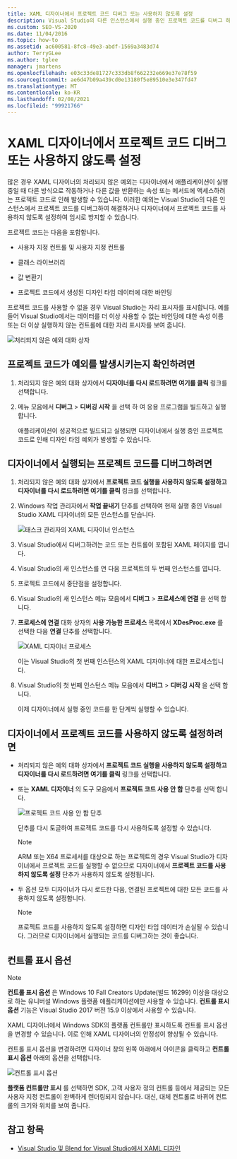 ```yaml
---
title: XAML 디자이너에서 프로젝트 코드 디버그 또는 사용하지 않도록 설정
description: Visual Studio의 다른 인스턴스에서 실행 중인 프로젝트 코드를 디버그 하는 방법을 비롯 하 여 XAML 디자이너에서 프로젝트 코드를 디버그 하거나 사용 하지 않도록 설정 하는 방법에 대해 알아봅니다.
ms.custom: SEO-VS-2020
ms.date: 11/04/2016
ms.topic: how-to
ms.assetid: ac600581-8fc8-49e3-abdf-1569a3483d74
author: TerryGLee
ms.author: tglee
manager: jmartens
ms.openlocfilehash: e03c33de81727c333db8f662232e669e37e78f59
ms.sourcegitcommit: ae6d47b09a439cd0e13180f5e89510e3e347fd47
ms.translationtype: MT
ms.contentlocale: ko-KR
ms.lasthandoff: 02/08/2021
ms.locfileid: "99921766"
---
```

# <a name="debug-or-disable-project-code-in-xaml-designer"></a>XAML 디자이너에서 프로젝트 코드 디버그 또는 사용하지 않도록 설정

많은 경우 XAML 디자이너의 처리되지 않은 예외는 디자이너에서 애플리케이션이 실행 중일 때 다른 방식으로 작동하거나 다른 값을 반환하는 속성 또는 메서드에 액세스하려는 프로젝트 코드로 인해 발생할 수 있습니다. 이러한 예외는 Visual Studio의 다른 인스턴스에서 프로젝트 코드를 디버그하여 해결하거나 디자이너에서 프로젝트 코드를 사용하지 않도록 설정하여 임시로 방지할 수 있습니다.

프로젝트 코드는 다음을 포함합니다.

- 사용자 지정 컨트롤 및 사용자 지정 컨트롤

- 클래스 라이브러리

- 값 변환기

- 프로젝트 코드에서 생성된 디자인 타임 데이터에 대한 바인딩

프로젝트 코드를 사용할 수 없을 경우 Visual Studio는 자리 표시자를 표시합니다. 예를 들어 Visual Studio에서는 데이터를 더 이상 사용할 수 없는 바인딩에 대한 속성 이름 또는 더 이상 실행하지 않는 컨트롤에 대한 자리 표시자를 보여 줍니다.

![처리되지 않은 예외 대화 상자](media/xaml_unhandledexception.png)

## <a name="to-determine-if-project-code-is-causing-an-exception"></a>프로젝트 코드가 예외를 발생시키는지 확인하려면

1. 처리되지 않은 예외 대화 상자에서 **디자이너를 다시 로드하려면 여기를 클릭** 링크를 선택합니다.

2. 메뉴 모음에서 **디버그**  >  **디버깅 시작** 을 선택 하 여 응용 프로그램을 빌드하고 실행 합니다.

     애플리케이션이 성공적으로 빌드되고 실행되면 디자이너에서 실행 중인 프로젝트 코드로 인해 디자인 타임 예외가 발생할 수 있습니다.

## <a name="to-debug-project-code-running-in-the-designer"></a>디자이너에서 실행되는 프로젝트 코드를 디버그하려면

1. 처리되지 않은 예외 대화 상자에서 **프로젝트 코드 실행을 사용하지 않도록 설정하고 디자이너를 다시 로드하려면 여기를 클릭** 링크를 선택합니다.

2. Windows 작업 관리자에서 **작업 끝내기** 단추를 선택하여 현재 실행 중인 Visual Studio XAML 디자이너의 모든 인스턴스를 닫습니다.

     ![태스크 관리자의 XAML 디자이너 인스턴스](media/xaml_taskmanager.png)

3. Visual Studio에서 디버그하려는 코드 또는 컨트롤이 포함된 XAML 페이지를 엽니다.

4. Visual Studio의 새 인스턴스를 연 다음 프로젝트의 두 번째 인스턴스를 엽니다.

5. 프로젝트 코드에서 중단점을 설정합니다.

6. Visual Studio의 새 인스턴스 메뉴 모음에서 **디버그**  >  **프로세스에 연결** 을 선택 합니다.

7. **프로세스에 연결** 대화 상자의 **사용 가능한 프로세스** 목록에서 **XDesProc.exe** 를 선택한 다음 **연결** 단추를 선택합니다.

     ![XAML 디자이너 프로세스](media/xaml_attach.png)

     이는 Visual Studio의 첫 번째 인스턴스의 XAML 디자이너에 대한 프로세스입니다.

8. Visual Studio의 첫 번째 인스턴스 메뉴 모음에서 **디버그**  >  **디버깅 시작** 을 선택 합니다.

     이제 디자이너에서 실행 중인 코드를 한 단계씩 실행할 수 있습니다.

## <a name="to-disable-project-code-in-the-designer"></a>디자이너에서 프로젝트 코드를 사용하지 않도록 설정하려면

- 처리되지 않은 예외 대화 상자에서 **프로젝트 코드 실행을 사용하지 않도록 설정하고 디자이너를 다시 로드하려면 여기를 클릭** 링크를 선택합니다.

- 또는 **XAML 디자이너** 의 도구 모음에서 **프로젝트 코드 사용 안 함** 단추를 선택 합니다.

     ![프로젝트 코드 사용 안 함 단추](media/xaml_disablecode.png)

     단추를 다시 토글하여 프로젝트 코드를 다시 사용하도록 설정할 수 있습니다.

    > [!NOTE]
    > ARM 또는 X64 프로세서를 대상으로 하는 프로젝트의 경우 Visual Studio가 디자이너에서 프로젝트 코드를 실행할 수 없으므로 디자이너에서 **프로젝트 코드를 사용하지 않도록 설정** 단추가 사용하지 않도록 설정됩니다.

- 두 옵션 모두 디자이너가 다시 로드한 다음, 연결된 프로젝트에 대한 모든 코드를 사용하지 않도록 설정합니다.

    > [!NOTE]
    > 프로젝트 코드를 사용하지 않도록 설정하면 디자인 타임 데이터가 손실될 수 있습니다. 그러므로 디자이너에서 실행되는 코드를 디버그하는 것이 좋습니다.

## <a name="control-display-options"></a>컨트롤 표시 옵션

> [!NOTE]
> **컨트롤 표시 옵션** 은 Windows 10 Fall Creators Update(빌드 16299) 이상을 대상으로 하는 유니버설 Windows 플랫폼 애플리케이션에만 사용할 수 있습니다. **컨트롤 표시 옵션** 기능은 Visual Studio 2017 버전 15.9 이상에서 사용할 수 있습니다.

XAML 디자이너에서 Windows SDK의 플랫폼 컨트롤만 표시하도록 컨트롤 표시 옵션을 변경할 수 있습니다. 이로 인해 XAML 디자이너의 안정성이 향상될 수 있습니다.

컨트롤 표시 옵션을 변경하려면 디자이너 창의 왼쪽 아래에서 아이콘을 클릭하고 **컨트롤 표시 옵션** 아래의 옵션을 선택합니다.

![컨트롤 표시 옵션](media/control_display_options.png)

**플랫폼 컨트롤만 표시** 를 선택하면 SDK, 고객 사용자 정의 컨트롤 등에서 제공되는 모든 사용자 지정 컨트롤이 완벽하게 렌더링되지 않습니다. 대신, 대체 컨트롤로 바뀌어 컨트롤의 크기와 위치를 보여 줍니다.

## <a name="see-also"></a>참고 항목

- [Visual Studio 및 Blend for Visual Studio에서 XAML 디자인](designing-xaml-in-visual-studio.md)
